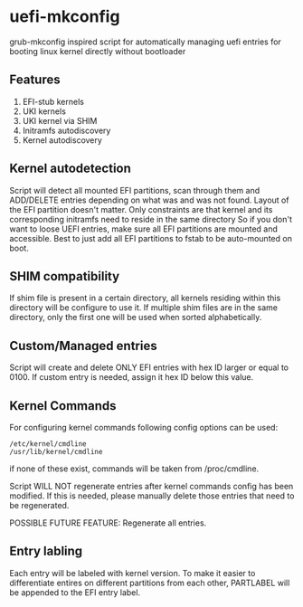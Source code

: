 # uefi-mkconfig
grub-mkconfig inspired script for automatically managing uefi entries for booting linux kernel directly without bootloader

## Features

1. EFI-stub kernels
2. UKI kernels
3. UKI kernel via SHIM
4. Initramfs autodiscovery
5. Kernel autodiscovery

## Kernel autodetection

Script will detect all mounted EFI partitions, scan through them and ADD/DELETE entries depending on what was and was not found.
Layout of the EFI partition doesn't matter. Only constraints are that kernel and its corresponding initramfs need to reside in the same directory
So if you don't want to loose UEFI entries, make sure all EFI partitions are mounted and accessible.
Best to just add all EFI partitions to fstab to be auto-mounted on boot.

## SHIM compatibility

If shim file is present in a certain directory, all kernels residing within this directory will be configure to use it.
If multiple shim files are in the same directory, only the first one will be used when sorted alphabetically.

## Custom/Managed entries

Script will create and delete ONLY EFI entries with hex ID larger or equal to 0100.
If custom entry is needed, assign it hex ID below this value.

## Kernel Commands

For configuring kernel commands following config options can be used:
```
/etc/kernel/cmdline
/usr/lib/kernel/cmdline
```

if none of these exist, commands will be taken from /proc/cmdline.

Script WILL NOT regenerate entries after kernel commands config has been modified. If this is needed, please manually delete those entries that need to be regenerated.

POSSIBLE FUTURE FEATURE: Regenerate all entries.

## Entry labling

Each entry will be labeled with kernel version.
To make it easier to differentiate entires on different partitions from each other, PARTLABEL will be appended to the EFI entry label.
